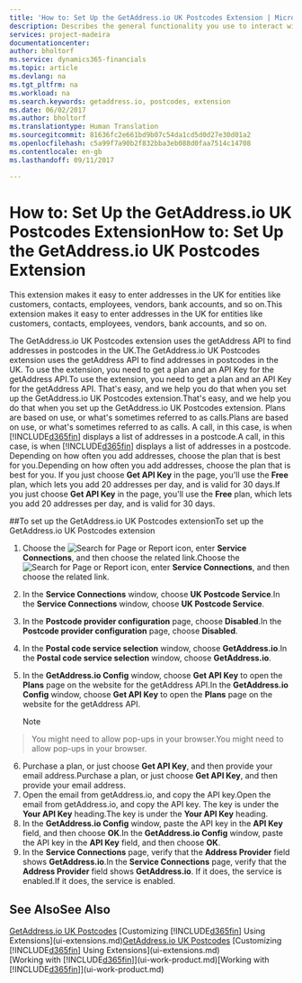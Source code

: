```yaml
---
title: 'How to: Set Up the GetAddress.io UK Postcodes Extension | Microsoft Docs'
description: Describes the general functionality you use to interact with data in Financials, such as entering values, sorting data, and changing views.
services: project-madeira
documentationcenter: 
author: bholtorf
ms.service: dynamics365-financials
ms.topic: article
ms.devlang: na
ms.tgt_pltfrm: na
ms.workload: na
ms.search.keywords: getaddress.io, postcodes, extension
ms.date: 06/02/2017
ms.author: bholtorf
ms.translationtype: Human Translation
ms.sourcegitcommit: 81636fc2e661bd9b07c54da1cd5d0d27e30d01a2
ms.openlocfilehash: c5a99f7a90b2f832bba3eb088d0faa7514c14708
ms.contentlocale: en-gb
ms.lasthandoff: 09/11/2017

---
```

# <a name="how-to-set-up-the-getaddressio-uk-postcodes-extension"></a><span data-ttu-id="82966-103">How to: Set Up the GetAddress.io UK Postcodes Extension</span><span class="sxs-lookup"><span data-stu-id="82966-103">How to: Set Up the GetAddress.io UK Postcodes Extension</span></span>
<span data-ttu-id="82966-104">This extension makes it easy to enter addresses in the UK for entities like customers, contacts, employees, vendors, bank accounts, and so on.</span><span class="sxs-lookup"><span data-stu-id="82966-104">This extension makes it easy to enter addresses in the UK for entities like customers, contacts, employees, vendors, bank accounts, and so on.</span></span> 

<span data-ttu-id="82966-105">The GetAddress.io UK Postcodes extension uses the getAddress API to find addresses in postcodes in the UK.</span><span class="sxs-lookup"><span data-stu-id="82966-105">The GetAddress.io UK Postcodes extension uses the getAddress API to find addresses in postcodes in the UK.</span></span> <span data-ttu-id="82966-106">To use the extension, you need to get a plan and an API Key for the getAddress API.</span><span class="sxs-lookup"><span data-stu-id="82966-106">To use the extension, you need to get a plan and an API Key for the getAddress API.</span></span> <span data-ttu-id="82966-107">That's easy, and we help you do that when you set up the GetAddress.io UK Postcodes extension.</span><span class="sxs-lookup"><span data-stu-id="82966-107">That's easy, and we help you do that when you set up the GetAddress.io UK Postcodes extension.</span></span> <span data-ttu-id="82966-108">Plans are based on use, or what's sometimes referred to as calls.</span><span class="sxs-lookup"><span data-stu-id="82966-108">Plans are based on use, or what's sometimes referred to as calls.</span></span> <span data-ttu-id="82966-109">A call, in this case, is when [!INCLUDE[d365fin](includes/d365fin_md.md)] displays a list of addresses in a postcode.</span><span class="sxs-lookup"><span data-stu-id="82966-109">A call, in this case, is when [!INCLUDE[d365fin](includes/d365fin_md.md)] displays a list of addresses in a postcode.</span></span> <span data-ttu-id="82966-110">Depending on how often you add addresses, choose the plan that is best for you.</span><span class="sxs-lookup"><span data-stu-id="82966-110">Depending on how often you add addresses, choose the plan that is best for you.</span></span> <span data-ttu-id="82966-111">If you just choose **Get API Key** in the page, you'll use the **Free** plan, which lets you add 20 addresses per day, and is valid for 30 days.</span><span class="sxs-lookup"><span data-stu-id="82966-111">If you just choose **Get API Key** in the page, you'll use the **Free** plan, which lets you add 20 addresses per day, and is valid for 30 days.</span></span> 

##<a name="to-set-up-the-getaddressio-uk-postcodes-extension"></a><span data-ttu-id="82966-112">To set up the GetAddress.io UK Postcodes extension</span><span class="sxs-lookup"><span data-stu-id="82966-112">To set up the GetAddress.io UK Postcodes extension</span></span> 
1. <span data-ttu-id="82966-113">Choose the ![Search for Page or Report](media/ui-search/search_small.png "Search for Page or Report icon") icon, enter **Service Connections**, and then choose the related link.</span><span class="sxs-lookup"><span data-stu-id="82966-113">Choose the ![Search for Page or Report](media/ui-search/search_small.png "Search for Page or Report icon") icon, enter **Service Connections**, and then choose the related link.</span></span>  
2. <span data-ttu-id="82966-114">In the **Service Connections** window, choose **UK Postcode Service**.</span><span class="sxs-lookup"><span data-stu-id="82966-114">In the **Service Connections** window, choose **UK Postcode Service**.</span></span>
3. <span data-ttu-id="82966-115">In the **Postcode provider configuration** page, choose **Disabled**.</span><span class="sxs-lookup"><span data-stu-id="82966-115">In the **Postcode provider configuration** page, choose **Disabled**.</span></span>
4. <span data-ttu-id="82966-116">In the **Postal code service selection** window, choose **GetAddress.io**.</span><span class="sxs-lookup"><span data-stu-id="82966-116">In the **Postal code service selection** window, choose **GetAddress.io**.</span></span>
5. <span data-ttu-id="82966-117">In the **GetAddress.io Config** window, choose **Get API Key** to open the **Plans** page on the website for the getAddress API.</span><span class="sxs-lookup"><span data-stu-id="82966-117">In the **GetAddress.io Config** window, choose **Get API Key** to open the **Plans** page on the website for the getAddress API.</span></span>  

    > [!NOTE]  
>   <span data-ttu-id="82966-118">You might need to allow pop-ups in your browser.</span><span class="sxs-lookup"><span data-stu-id="82966-118">You might need to allow pop-ups in your browser.</span></span>
6. <span data-ttu-id="82966-119">Purchase a plan, or just choose **Get API Key**, and then provide your email address.</span><span class="sxs-lookup"><span data-stu-id="82966-119">Purchase a plan, or just choose **Get API Key**, and then provide your email address.</span></span>
7. <span data-ttu-id="82966-120">Open the email from getAddress.io, and copy the API key.</span><span class="sxs-lookup"><span data-stu-id="82966-120">Open the email from getAddress.io, and copy the API key.</span></span> <span data-ttu-id="82966-121">The key is under the **Your API Key** heading.</span><span class="sxs-lookup"><span data-stu-id="82966-121">The key is under the **Your API Key** heading.</span></span>
8. <span data-ttu-id="82966-122">In the **GetAddress.io Config** window, paste the API key in the **API Key** field, and then choose **OK**.</span><span class="sxs-lookup"><span data-stu-id="82966-122">In the **GetAddress.io Config** window, paste the API key in the **API Key** field, and then choose **OK**.</span></span>
9. <span data-ttu-id="82966-123">In the **Service Connections** page, verify that the **Address Provider** field shows **GetAddress.io**.</span><span class="sxs-lookup"><span data-stu-id="82966-123">In the **Service Connections** page, verify that the **Address Provider** field shows **GetAddress.io**.</span></span> <span data-ttu-id="82966-124">If it does, the service is enabled.</span><span class="sxs-lookup"><span data-stu-id="82966-124">If it does, the service is enabled.</span></span>

## <a name="see-also"></a><span data-ttu-id="82966-125">See Also</span><span class="sxs-lookup"><span data-stu-id="82966-125">See Also</span></span>
<span data-ttu-id="82966-126">[GetAddress.io UK Postcodes](ui-extensions-getaddressio.md)
[Customizing [!INCLUDE[d365fin](includes/d365fin_md.md)] Using Extensions](ui-extensions.md)</span><span class="sxs-lookup"><span data-stu-id="82966-126">[GetAddress.io UK Postcodes](ui-extensions-getaddressio.md)
[Customizing [!INCLUDE[d365fin](includes/d365fin_md.md)] Using Extensions](ui-extensions.md)</span></span>  
<span data-ttu-id="82966-127">[Working with [!INCLUDE[d365fin](includes/d365fin_md.md)]](ui-work-product.md)</span><span class="sxs-lookup"><span data-stu-id="82966-127">[Working with [!INCLUDE[d365fin](includes/d365fin_md.md)]](ui-work-product.md)</span></span>
